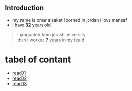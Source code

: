

## Introduction
* my name is omar alsaket i borned in jordan i love mansaf 
* i have **32** years old  
> i graguated from jerash university   
 then i worked **7** years in my feald 

  # tabel of contant


 
* [read01](https://omar-alsaket.github.io/reading-note/)  
* [read02](https://omar-alsaket.github.io/reading-note/)  
 * [read03](https://omar-alsaket.github.io/reading-note/)
   
